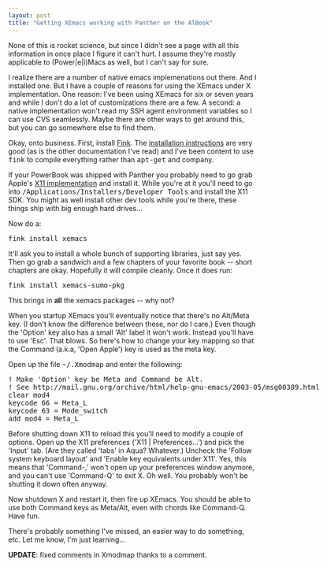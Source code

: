 ```yaml
---
layout: post
title: "Getting XEmacs working with Panther on the AlBook"
---
```




None of this is rocket science, but since I didn't see a page with all this information in once place I figure it can't hurt. I assume they're mostly applicable to (Power|e|i)Macs as well, but I can't say for sure.

<p>I realize there are a number of native emacs implemenations out there. And I installed one. But I have a couple of reasons for using the XEmacs under X implementation. One reason: I've been using XEmacs for six or seven years and while I don't do a lot of customizations there are a few. A second: a native implementation won't read my SSH agent environment variables so I can use CVS seamlessly. Maybe there are other ways to get around this, but you can go somewhere else to find them.</p>

<p>Okay, onto business. First, install <a href="http://fink.sourceforge.net/">Fink</a>. The <a href="http://fink.sourceforge.net/doc/bundled/install.php">installation instructions</a> are very good (as is the other documentation I've read) and I've been content to use <tt>fink</tt> to compile everything rather than <tt>apt-get</tt> and company.

<p>If your PowerBook was shipped with Panther you probably need to go grab Apple's <a href="http://www.apple.com/macosx/features/x11/">X11 implementation</a> and install it. While you're at it you'll need to go into <tt>/Applications/Installers/Developer&nbsp;Tools</tt> and install the X11 SDK. You might as well install other dev tools while you're there, these things ship with big enough hard drives...</p>

<p>Now do a:</p>
<pre class="sourceCode">fink install xemacs</pre>

<p>It'll ask you to install a whole bunch of supporting libraries, just say yes. Then go grab a sandwich and a few chapters of your favorite book -- short chapters are okay. Hopefully it will compile cleanly. Once it does run:</p>
<pre class="sourceCode">fink install xemacs-sumo-pkg</pre>

<p>This brings in <b>all</b> the xemacs packages -- why not?</p>

<p>When you startup XEmacs you'll eventually notice that there's no Alt/Meta key. (I don't know the difference between these, nor do I care.) Even though the 'Option' key also has a small 'Alt' label it won't work. Instead you'll have to use 'Esc'. That blows. So here's how to change your key mapping so that the Command (a.k.a, 'Open Apple') key is used as the meta key.</p>

<p>Open up the file <tt>~/.Xmodmap</tt> and  enter the following:</p>
<pre class="sourceCode">
! Make 'Option' key be Meta and Command be Alt.
! See http://mail.gnu.org/archive/html/help-gnu-emacs/2003-05/msg00389.html
clear mod4
keycode 66 = Meta_L
keycode 63 = Mode_switch
add mod4 = Meta_L
</pre>

<p>Before shutting down X11 to reload this you'll need to modify a couple of options. Open up the X11 preferences ('X11 | Preferences...') and pick the 'Input' tab. (Are they called 'tabs' in Aqua? Whatever.) Uncheck the 'Follow system keyboard layout' and 'Enable key equivalents under X11'. Yes, this means that 'Command-,' won't open up your preferences window anymore, and you can't use 'Command-Q' to exit X. Oh well. You probably won't be shutting it down often anyway.</p>

<p>Now shutdown X and restart it, then fire up XEmacs. You should be able to use both Command keys as Meta/Alt, even with chords like Command-Q. Have fun.</p>

<p>There's probably something I've missed, an easier way to do something, etc. Let me know, I'm just learning...</p>

<p><b>UPDATE</b>: fixed comments in Xmodmap thanks to a comment.</p>


